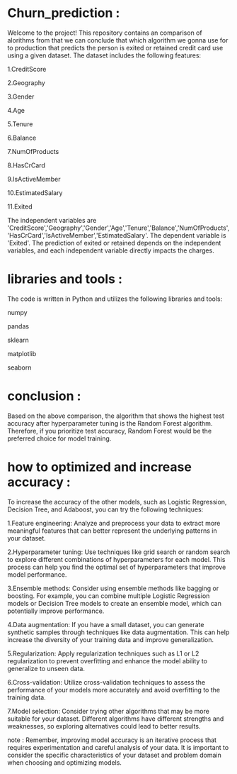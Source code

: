 # Churn_prediction :
Welcome to the project! This repository contains an comparison of alorithms from that we can conclude that which algorithm we gonna use for to production that predicts the person is exited or retained credit card use using a given dataset. 
The dataset includes the following features: 

1.CreditScore

2.Geography

3.Gender

4.Age

5.Tenure

6.Balance

7.NumOfProducts

8.HasCrCard

9.IsActiveMember

10.EstimatedSalary

11.Exited

The independent variables are 'CreditScore','Geography','Gender','Age','Tenure','Balance','NumOfProducts','HasCrCard','IsActiveMember','EstimatedSalary'. The dependent variable is 'Exited'. The prediction of exited or retained depends on the independent variables, and each independent variable directly impacts the charges.


# libraries and tools :
The code is written in Python and utilizes the following libraries and tools:

numpy

pandas

sklearn

matplotlib

seaborn

# conclusion : 
Based on the above comparison, the algorithm that shows the highest test accuracy after hyperparameter tuning is the 
Random Forest algorithm. Therefore, if you prioritize test accuracy, Random Forest would be the preferred choice for model
training.

# how to optimized and increase accuracy : 

To increase the accuracy of the other models, such as Logistic Regression, Decision Tree, and Adaboost, you can try the 
following techniques:
    
1.Feature engineering: Analyze and preprocess your data to extract more meaningful features that can better represent the
underlying patterns in your dataset.

2.Hyperparameter tuning: Use techniques like grid search or random search to explore different combinations of 
hyperparameters for each model. This process can help you find the optimal set of hyperparameters that improve model 
performance.

3.Ensemble methods: Consider using ensemble methods like bagging or boosting. For example, you can combine multiple
Logistic Regression models or Decision Tree models to create an ensemble model, which can potentially improve 
performance.

4.Data augmentation: If you have a small dataset, you can generate synthetic samples through techniques like data
augmentation. This can help increase the diversity of your training data and improve generalization.

5.Regularization: Apply regularization techniques such as L1 or L2 regularization to prevent overfitting and enhance the 
model ability to generalize to unseen data.

6.Cross-validation: Utilize cross-validation techniques to assess the performance of your models more accurately and 
avoid overfitting to the training data.

7.Model selection: Consider trying other algorithms that may be more suitable for your dataset. Different algorithms have
different strengths and weaknesses, so exploring alternatives could lead to better results.

note : Remember, improving model accuracy is an iterative process that requires experimentation and careful analysis of 
your data. It is important to consider the specific characteristics of your dataset and problem domain when choosing and 
optimizing models.

